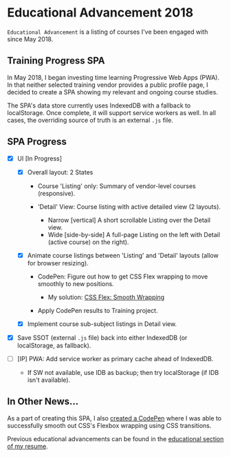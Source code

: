 # Educational Advancement 2018

`Educational Advancement` is a listing of courses I've been engaged with since May 2018.

## Training Progress SPA

In May 2018, I began investing time learning Progressive Web Apps (PWA). In that neither selected training vendor provides a public profile page, I decided to create a SPA showing my relevant and ongoing course studies.

The SPA's data store currently uses IndexedDB with a fallback to localStorage. Once complete, it will support service workers as well. In all cases, the overriding source of truth is an external `.js` file.

## SPA Progress

- [x] UI [In Progress]

  - [x] Overall layout: 2 States

    - Course 'Listing' only: Summary of vendor-level courses (responsive).
    - 'Detail' View: Course listing with active detailed view (2 layouts).

      - Narrow [vertical] A short scrollable Listing over the Detail view.
      - Wide [side-by-side] A full-page Listing on the left with Detail (active course) on the right).

  - [x] Animate course listings between 'Listing' and 'Detail' layouts (allow for browser resizing).

    - CodePen: Figure out how to get CSS Flex wrapping to move smoothly to new positions.

      - My solution: [CSS Flex: Smooth Wrapping](https://codepen.io/KeithDC/pen/XYMgQj)

    - Apply CodePen results to Training project.

  - [x] Implement course sub-subject listings in Detail view.

- [x] Save SSOT (external `.js` file) back into either IndexedDB (or localStorage, as fallback).

- [ ] [IP] PWA: Add service worker as primary cache ahead of IndexedDB.

  - If SW not available, use IDB as backup; then try localStorage (if IDB isn't available).

## In Other News...

As a part of creating this SPA, I also [created a CodePen](https://codepen.io/KeithDC/pen/XYMgQj) where I was able to successfully smooth out CSS's Flexbox wrapping using CSS transitions.

Previous educational advancements can be found in the [educational section of my resume](https://kdcinfo.com/resume.php?education).

